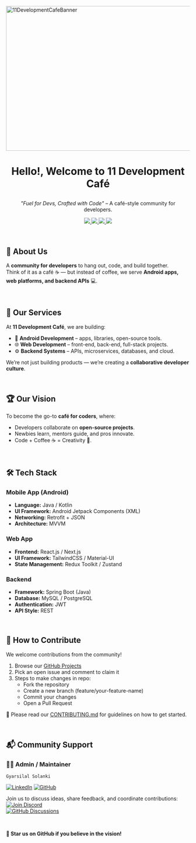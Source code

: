 <img width="1584" height="396" alt="11DevelopmentCafeBanner" src="https://github.com/user-attachments/assets/cb944fdf-7630-4a3d-aa23-ce98b63d6239" />

<h1>
 <p align="center">
 Hello!, Welcome to 11 Development Café
</p>
</h1>

<p align="center">
<i>"Fuel for Devs, Crafted with Code"</i> – A café-style community for developers.
</p>

<p align="center">
  <a href="#">
    <img src="https://img.shields.io/badge/Platform-Android-green?style=for-the-badge&logo=android" />
  </a>
  <a href="#">
    <img src="https://img.shields.io/badge/Platform-Web-blue?style=for-the-badge&logo=google-chrome" />
  </a>
  <a href="#">
    <img src="https://img.shields.io/badge/Backend-Java-orange?style=for-the-badge&logo=java" />
  </a>
  <a href="../LICENSE.md">
    <img src="https://img.shields.io/badge/License-Non--Commercial-red?style=for-the-badge" />
  </a>
</p>


</br>

## 📢 About Us

A **community for developers** to hang out, code, and build together.  
Think of it as a café ☕ — but instead of coffee, we serve **Android apps, web platforms, and backend APIs** 💻.

</br>

## 🚀 Our Services
At **11 Development Café**, we are building:
- 📱 **Android Development** – apps, libraries, open-source tools.  
- 🌐 **Web Development** – front-end, back-end, full-stack projects.  
- ⚙️ **Backend Systems** – APIs, microservices, databases, and cloud.

We’re not just building products — we’re creating a **collaborative developer culture**.

</br>

## 🏆 Our Vision
To become the go-to **café for coders**, where:
- Developers collaborate on **open-source projects**.  
- Newbies learn, mentors guide, and pros innovate.  
- Code + Coffee ☕ = Creativity 🚀.

</br>

## 🛠 Tech Stack

### Mobile App (Android)
- **Language:** Java / Kotlin
- **UI Framework:** Android Jetpack Components (XML)
- **Networking:** Retrofit + JSON
- **Architecture:** MVVM

### Web App
- **Frontend:** React.js / Next.js
- **UI Framework:** TailwindCSS / Material-UI
- **State Management:** Redux Toolkit / Zustand

### Backend
- **Framework:** Spring Boot (Java)
- **Database:** MySQL / PostgreSQL
- **Authentication:** JWT
- **API Style:** REST

</br>

## 🤝 How to Contribute

We welcome contributions from the community! 


1. Browse our [GitHub Projects](https://github.com/orgs/eleven-dev-cafe/projects)
2. Pick an open issue and comment to claim it
3. Steps to make changes in repo:
   - Fork the repository
   - Create a new branch (feature/your-feature-name)
   - Commit your changes
   - Open a Pull Request
   

📄 Please read our [CONTRIBUTING.md](https://github.com/ff-tournament-hub/.github/blob/main/CONTRIBUTING.md) for guidelines on how to get started.

</br>

## 📬 Community Support

### 👨‍💻 Admin / Maintainer
`Gyarsilal Solanki`

[![LinkedIn](https://img.shields.io/badge/LinkedIn-%230A66C2.svg?logo=LinkedIn&logoColor=white)](https://www.linkedin.com/in/gyarsilal-solanki) [![GitHub](https://img.shields.io/badge/GitHub-%23121011.svg?logo=github&logoColor=white)](https://github.com/gyarsilalsolanki011)

Join us to discuss ideas, share feedback, and coordinate contributions:  
[![Join Discord](https://img.shields.io/discord/1405808666179014697?color=4CBB17&label=Join%20Us%20on%20Discord&logo=discord&logoColor=blue)](https://discord.gg/Zrc9x3ts)<br/>
[![GitHub Discussions](https://img.shields.io/badge/GitHub-Discussions-black?style=for-the-badge&logo=github)](https://github.com/eleven-dev-cafe/cafe-talks/discussions)

</br>

**🌟 Star us on GitHub if you believe in the vision!**
